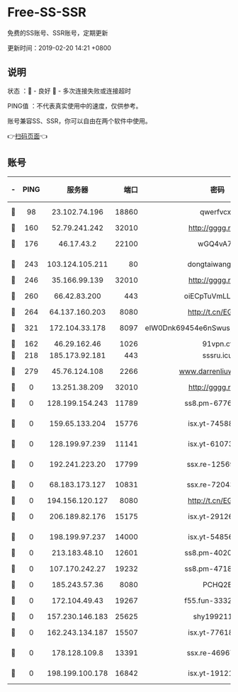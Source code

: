 # Free-SS-SSR

免费的SS账号、SSR账号，定期更新

更新时间：2019-02-20 14:21 +0800

## 说明

状态     ：🙂 - 良好 🙁 - 多次连接失败或连接超时

PING值   ：不代表真实使用中的速度，仅供参考。

账号兼容SS、SSR，你可以自由在两个软件中使用。

👉[扫码页面](https://liesauer.github.io/free-ss-ssr.github.io/)👈

## 账号

|-|PING|服务器|端口|密码|加密方式|区域|
|:----:|:----:|:-----:|-----:|:----:|:----:|:----:|
|🙂|98|23.102.74.196|18860|qwerfvcxz|aes-256-gcm|JP|
|🙂|160|52.79.241.242|32010|http://gggg.rocks|chacha20|KR|
|🙂|176|46.17.43.2|22100|wGQ4vA7D|aes-256-gcm|RU|
|🙂|243|103.124.105.211|80|dongtaiwang.com|aes-256-cfb|US|
|🙂|246|35.166.99.139|32010|http://gggg.rocks|chacha20|US|
|🙂|260|66.42.83.200|443|oiECpTuVmLLxk4Ts|aes-256-cfb|US|
|🙂|264|64.137.160.203|8080|http://t.cn/EGJIyrl|rc4-md5|CA|
|🙂|321|172.104.33.178|8097|eIW0Dnk69454e6nSwuspv9DmS201tQ0D|aes-256-cfb|SG|
|🙁|162|46.29.162.46|1026|91vpn.cf|rc4-md5|RU|
|🙁|218|185.173.92.181|443|sssru.icu|rc4-md5|RU|
|🙁|279|45.76.124.108|2266|www.darrenliuwei.com|aes-256-cfb|AU|
|🙁|0|13.251.38.209|32010|http://gggg.rocks|chacha20|SG|
|🙁|0|128.199.154.243|11789|ss8.pm-67760833|aes-256-cfb|SG|
|🙁|0|159.65.133.204|15776|isx.yt-74588926|aes-256-cfb|SG|
|🙁|0|128.199.97.239|11141|isx.yt-61073883|aes-256-cfb|SG|
|🙁|0|192.241.223.20|17799|ssx.re-12569451|aes-256-cfb|US|
|🙁|0|68.183.173.127|10831|ssx.re-72043236|aes-256-cfb|US|
|🙁|0|194.156.120.127|8080|http://t.cn/EGJIyrl|rc4-md5|RU|
|🙁|0|206.189.82.176|15175|isx.yt-29126697|aes-256-cfb|SG|
|🙁|0|198.199.97.237|14000|isx.yt-54856932|aes-256-cfb|US|
|🙁|0|213.183.48.10|12601|ss8.pm-40202630|rc4-md5|RU|
|🙁|0|107.170.242.27|19232|ss8.pm-47184551|aes-256-cfb|US|
|🙁|0|185.243.57.36|8080|PCHQ2E|rc4-md5|US|
|🙁|0|172.104.49.43|19267|f55.fun-33324216|aes-256-cfb|SG|
|🙁|0|157.230.146.183|25625|shy19921124|rc4-md5|US|
|🙁|0|162.243.134.187|15507|isx.yt-77618718|aes-256-cfb|US|
|🙁|0|178.128.109.8|13391|ssx.re-46967706|aes-256-cfb|SG|
|🙁|0|198.199.100.178|16842|isx.yt-19121084|aes-256-cfb|US|

